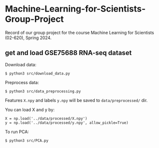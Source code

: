 # Machine-Learning-for-Scientists-Group-Project
Record of our group project for the course Machine Learning for Scientists (02-620), Spring 2024.

## get and load GSE75688 RNA-seq dataset

Download data:
```
$ python3 src/download_data.py
```

Preprocess data:
```
$ python3 src/data_preprocessing.py
```
Features `X.npy` and labels `y.npy` will be saved to `data/preprocessed/` dir. 

You can load X and y by:
```
X = np.load('../data/processed/X.npy')
y = np.load('../data/processed/y.npy', allow_pickle=True)
```

To run PCA:
```
$ python3 src/PCA.py
```

